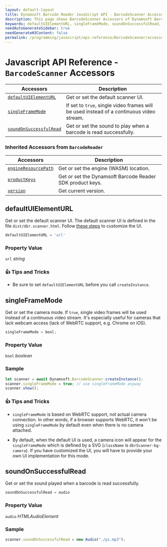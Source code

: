 ```yaml
---
layout: default-layout
title: Dynamsoft Barcode Reader JavaScript API - BarcodeScanner Accessors
description: This page shows BarcodeScanner Accessors of Dynamsoft Barcode Reader JavaScript SDK.
keywords: defaultUIElementURL, singleFrameMode, soundOnSuccessfulRead, accessors, BarcodeScanner, api reference, javascript, js
needAutoGenerateSidebar: true
needGenerateH3Content: false
permalink: /programming/javascript/api-reference/BarcodeScanner/accessors.html
---
```

<!--NOTE, This page is used until version 8.2.3-->


# Javascript API Reference - `BarcodeScanner` Accessors

| Accessors            | Description |
|----------------------|-------------|
| [`defaultUIElementURL`](#defaultuielementurl) | Get or set the default scanner UI. | 
| [`singleFrameMode`](#singleframemode) | If set to `true`, single video frames will be used instead of a continuous video stream. | 
| [`soundOnSuccessfulRead`](#soundonsuccessfulread) | Get or set the sound to play when a barcode is read successfully. | 

### Inherited Accessors from `BarcodeReader` 

| Accessors            | Description |
|----------------------|-------------|
| [`engineResourcePath`](../BarcodeReader/accessors.md#engineresourcepath) | Get or set the engine (WASM) location. | 
| [`productKeys`](../BarcodeReader/accessors.md#productkeys) | Get or set the Dynamsoft Barcode Reader SDK product keys. | 
| [`version`](../BarcodeReader/accessors.md#version) | Get current version. |

## defaultUIElementURL

Get or set the default scanner UI. The default scanner UI is defined in the file `dist/dbr.scanner.html`. Follow [these steps](../../user-guide/basic-customizations.md#customizing-the-ui) to customize the UI. 

```javascript
defaultUIElementURL = 'url'
```

### Property Value

`url` *string*  

### :+1: Tips and Tricks 

* Be sure to set `defaultUIElementURL` before you call `createInstance`.

## singleFrameMode

Get or set the camera mode. If `true`, single video frames will be used instead of a continuous video stream. It's especially useful for cameras that lack webcam access (lack of WebRTC support, e.g. Chrome on iOS).

```javascript
singleFrameMode = bool;
``` 

### Property Value

`bool` *boolean* 

### Sample

```javascript
let scanner = await Dynamsoft.BarcodeScanner.createInstance();
scanner.singleFrameMode = true; // use singleFrameMode anyway
scanner.show();
```

### :+1: Tips and Tricks 

* `singleFrameMode` is based on WebRTC support, not actual camera connection. In other words, if a browser supports WebRTC, it won't be using `singleFrameMode` by default even when there is no camera attached.

* By default, when the default UI is used, a camera icon will appear for the `singleFrameMode` which is defined by a SVG (`className` is `dbrScanner-bg-camera`). If you have customized the UI, you will have to provide your own UI implementation for this mode.

## soundOnSuccessfulRead

Get or set the sound played when a barcode is read successfully. 

```javascript
soundOnSuccessfulRead = audio
```

### Property Value

`audio` *HTMLAudioElement*  

### Sample

```javascript
scanner.soundOnSuccessfulRead = new Audio("./pi.mp3");
```

